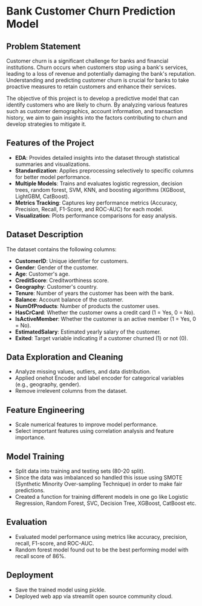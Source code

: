 # Bank Customer Churn Prediction Model

## Problem Statement

Customer churn is a significant challenge for banks and financial institutions. Churn occurs when customers stop using a bank's services, leading to a loss of revenue and potentially damaging the bank's reputation. Understanding and predicting customer churn is crucial for banks to take proactive measures to retain customers and enhance their services.

The objective of this project is to develop a predictive model that can identify customers who are likely to churn. By analyzing various features such as customer demographics, account information, and transaction history, we aim to gain insights into the factors contributing to churn and develop strategies to mitigate it.

## Features of the Project
- **EDA**: Provides detailed insights into the dataset through statistical summaries and visualizations.
- **Standardization**: Applies preprocessing selectively to specific columns for better model performance.
- **Multiple Models**: Trains and evaluates logistic regression, decision trees, random forest, SVM, KNN, and boosting algorithms (XGBoost, LightGBM, CatBoost).
- **Metrics Tracking**: Captures key performance metrics (Accuracy, Precision, Recall, F1-Score, and ROC-AUC) for each model.
- **Visualization**: Plots performance comparisons for easy analysis.


## Dataset Description
The dataset contains the following columns:
- **CustomerID**: Unique identifier for customers.
- **Gender**: Gender of the customer.
- **Age**: Customer's age.
- **CreditScore**: Creditworthiness score.
- **Geography**: Customer's country.
- **Tenure**: Number of years the customer has been with the bank.
- **Balance**: Account balance of the customer.
- **NumOfProducts**: Number of products the customer uses.
- **HasCrCard**: Whether the customer owns a credit card (1 = Yes, 0 = No).
- **IsActiveMember**: Whether the customer is an active member (1 = Yes, 0 = No).
- **EstimatedSalary**: Estimated yearly salary of the customer.
- **Exited**: Target variable indicating if a customer churned (1) or not (0).


## Data Exploration and Cleaning

  - Analyze missing values, outliers, and data distribution.
  - Applied onehot Encoder and label encoder for categorical variables (e.g., geography, gender).
  - Remove irrelevent columns from the dataset.

## Feature Engineering

  - Scale numerical features to improve model performance.
  - Select important features using correlation analysis and feature importance.

## Model Training

  - Split data into training and testing sets (80-20 split).
  - Since the data was imbalanced so handled this issue using SMOTE (Synthetic Minority Over-sampling Technique) in order to make fair predictions.
  - Created a function for training different models in one go like Logistic Regression, Random Forest, SVC, Decision Tree, XGBoost, CatBoost etc.

## Evaluation

  - Evaluated model performance using metrics like accuracy, precision, recall, F1-score, and ROC-AUC.
  - Random forest model found out to be the best performing model with recall score of 86%.
    
## Deployment

  - Save the trained model using pickle.
  - Deployed web app via streamlit open source community cloud.





